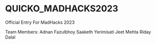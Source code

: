 # QUICKO_MADHACKS2023
Official Entry For MadHacks 2023

Team Members:
Adnan Fazulbhoy
Saaketh Yerimisati 
Jeet Mehta 
Riday Dalal
